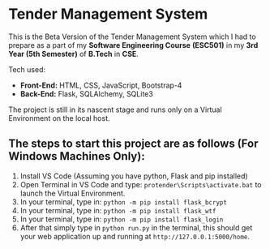 # Tender Management System

This is the Beta Version of the Tender Management System which I had to prepare as a part of my **Software Engineering Course** **(ESC501)** in my **3rd Year (5th Semester)** of **B.Tech** in **CSE**.

Tech used:

 - **Front-End:** HTML, CSS, JavaScript, Bootstrap-4
 - **Back-End:** Flask, SQLAlchemy, SQLite3

The project is still in its nascent stage and runs only on a Virtual Environment on the local host.

## The steps to start this project are as follows (For Windows Machines Only):

 1. Install VS Code (Assuming you have python, Flask and pip installed)
 2. Open Terminal in VS Code and type: `protender\Scripts\activate.bat` to launch the Virtual Environment.
 3. In your terminal, type in: `python -m pip install flask_bcrypt`
 4. In your terminal, type in: `python -m pip install flask_wtf`
 5. In your terminal, type in: `python -m pip install flask_login`
 6. After that simply type in `python
    run.py` in the terminal, this should get your web application up and running at `http://127.0.0.1:5000/home`.
